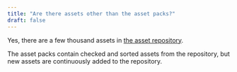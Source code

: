 ```yaml
---
title: "Are there assets other than the asset packs?"
draft: false
---
```


Yes, there are a few thousand assets in [the asset repository](http://www.makehumancommunity.org/content/user_contributed_assets.html).

The asset packs contain checked and sorted assets from the repository, but new assets are continuously added to the repository.
